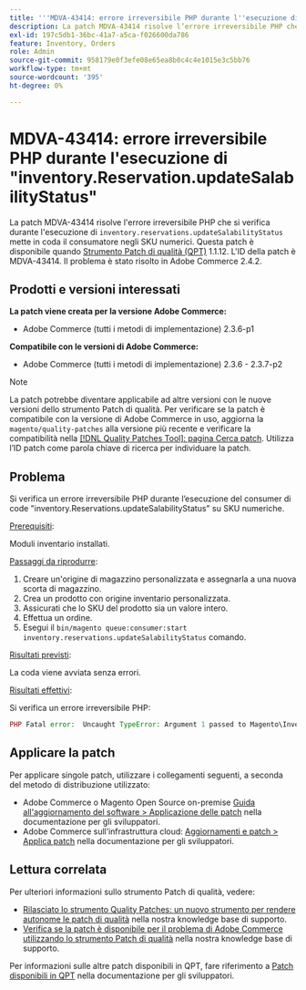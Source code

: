 ```yaml
---
title: '''MDVA-43414: errore irreversibile PHP durante l''esecuzione di "inventory.Reservation.updateSalabilityStatus"'''
description: La patch MDVA-43414 risolve l’errore irreversibile PHP che si verifica durante l’esecuzione del consumer di coda "inventory.Reservation.updateSalabilityStatus" sugli SKU numerici. Questa patch è disponibile quando è installato [Quality Patches Tool (QPT)](/help/announcements/adobe-commerce-announcements/magento-quality-patches-released-new-tool-to-self-serve-quality-patches.md) 1.1.12. L'ID della patch è MDVA-43414. Il problema è stato risolto in Adobe Commerce 2.4.2.
exl-id: 197c5db1-36bc-41a7-a5ca-f026600da786
feature: Inventory, Orders
role: Admin
source-git-commit: 958179e0f3efe08e65ea8b0c4c4e1015e3c5bb76
workflow-type: tm+mt
source-wordcount: '395'
ht-degree: 0%

---
```


# MDVA-43414: errore irreversibile PHP durante l&#39;esecuzione di &quot;inventory.Reservation.updateSalabilityStatus&quot;

La patch MDVA-43414 risolve l&#39;errore irreversibile PHP che si verifica durante l&#39;esecuzione di `inventory.reservations.updateSalabilityStatus` mette in coda il consumatore negli SKU numerici. Questa patch è disponibile quando [Strumento Patch di qualità (QPT)](/help/announcements/adobe-commerce-announcements/magento-quality-patches-released-new-tool-to-self-serve-quality-patches.md) 1.1.12. L&#39;ID della patch è MDVA-43414. Il problema è stato risolto in Adobe Commerce 2.4.2.

## Prodotti e versioni interessati

**La patch viene creata per la versione Adobe Commerce:**

* Adobe Commerce (tutti i metodi di implementazione) 2.3.6-p1

**Compatibile con le versioni di Adobe Commerce:**

* Adobe Commerce (tutti i metodi di implementazione) 2.3.6 - 2.3.7-p2

>[!NOTE]
>
>La patch potrebbe diventare applicabile ad altre versioni con le nuove versioni dello strumento Patch di qualità. Per verificare se la patch è compatibile con la versione di Adobe Commerce in uso, aggiorna la `magento/quality-patches` alla versione più recente e verificare la compatibilità nella [[!DNL Quality Patches Tool]: pagina Cerca patch](https://devdocs.magento.com/quality-patches/tool.html#patch-grid). Utilizza l’ID patch come parola chiave di ricerca per individuare la patch.

## Problema

Si verifica un errore irreversibile PHP durante l’esecuzione del consumer di code &quot;inventory.Reservations.updateSalabilityStatus&quot; su SKU numeriche.

<u>Prerequisiti</u>:

Moduli inventario installati.

<u>Passaggi da riprodurre</u>:

1. Creare un&#39;origine di magazzino personalizzata e assegnarla a una nuova scorta di magazzino.
1. Crea un prodotto con origine inventario personalizzata.
1. Assicurati che lo SKU del prodotto sia un valore intero.
1. Effettua un ordine.
1. Esegui il `bin/magento queue:consumer:start inventory.reservations.updateSalabilityStatus` comando.

<u>Risultati previsti</u>:

La coda viene avviata senza errori.

<u>Risultati effettivi</u>:

Si verifica un errore irreversibile PHP:

```PHP
PHP Fatal error:  Uncaught TypeError: Argument 1 passed to Magento\InventoryIndexer\Model\Queue\UpdateIndexSalabilityStatus\IndexProcessor::getIndexSalabilityStatus() must be of the type string, int given, called in /vendor/magento/module-inventory-indexer/Model/Queue/UpdateIndexSalabilityStatus/IndexProcessor.php on line 119 and defined in /vendor/magento/module-inventory-indexer/Model/Queue/UpdateIndexSalabilityStatus/IndexProcessor.php:136
```

## Applicare la patch

Per applicare singole patch, utilizzare i collegamenti seguenti, a seconda del metodo di distribuzione utilizzato:

* Adobe Commerce o Magento Open Source on-premise [Guida all&#39;aggiornamento del software > Applicazione delle patch](https://devdocs.magento.com/guides/v2.4/comp-mgr/patching/mqp.html) nella documentazione per gli sviluppatori.
* Adobe Commerce sull’infrastruttura cloud: [Aggiornamenti e patch > Applica patch](https://devdocs.magento.com/cloud/project/project-patch.html) nella documentazione per gli sviluppatori.

## Lettura correlata

Per ulteriori informazioni sullo strumento Patch di qualità, vedere:

* [Rilasciato lo strumento Quality Patches: un nuovo strumento per rendere autonome le patch di qualità](/help/announcements/adobe-commerce-announcements/magento-quality-patches-released-new-tool-to-self-serve-quality-patches.md) nella nostra knowledge base di supporto.
* [Verifica se la patch è disponibile per il problema di Adobe Commerce utilizzando lo strumento Patch di qualità](/help/support-tools/patches-available-in-qpt-tool/check-patch-for-magento-issue-with-magento-quality-patches.md) nella nostra knowledge base di supporto.

Per informazioni sulle altre patch disponibili in QPT, fare riferimento a [Patch disponibili in QPT](https://devdocs.magento.com/quality-patches/tool.html#patch-grid) nella documentazione per gli sviluppatori.

